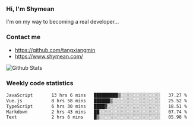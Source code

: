 ### Hi, I'm Shymean

I'm on my way to becoming a real developer...

### Contact me

- <https://github.com/tangxiangmin>
- <https://www.shymean.com/>

![Github Stats](https://github-readme-stats.vercel.app/api?username=tangxiangmin&show_icons=true&theme=dark)


###  Weekly code statistics

<!--START_SECTION:waka-->

```txt
JavaScript       13 hrs 6 mins   █████████▒░░░░░░░░░░░░░░░   37.27 %
Vue.js           8 hrs 58 mins   ██████▒░░░░░░░░░░░░░░░░░░   25.52 %
TypeScript       6 hrs 30 mins   ████▓░░░░░░░░░░░░░░░░░░░░   18.51 %
Markdown         2 hrs 43 mins   ██░░░░░░░░░░░░░░░░░░░░░░░   07.74 %
Text             2 hrs 6 mins    █▒░░░░░░░░░░░░░░░░░░░░░░░   05.98 %
```

<!--END_SECTION:waka-->